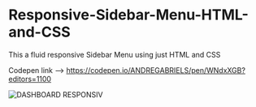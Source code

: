 # Responsive-Sidebar-Menu-HTML-and-CSS
This a fluid responsive Sidebar Menu using just HTML and CSS

Codepen link --> https://codepen.io/ANDREGABRIELS/pen/WNdxXGB?editors=1100

![DASHBOARD RESPONSIV](https://user-images.githubusercontent.com/60861872/159194891-2163c4ec-d813-4994-ba82-108f459c2cb1.gif)
